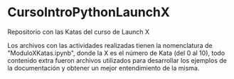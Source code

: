 # CursoIntroPythonLaunchX
Repositorio con las Katas del curso de Launch X

Los archivos con las actividades realizadas tienen la nomenclatura de "ModuloXKatas.ipynb", donde la X es el número de Kata (del 0 al 10), todo contenido extra fueron archivos utilizados para desarrollar los ejemplos de la documentación y obtener un mejor entendimiento de la misma.